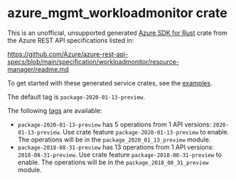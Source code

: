 # azure_mgmt_workloadmonitor crate

This is an unofficial, unsupported generated [Azure SDK for Rust](https://github.com/Azure/azure-sdk-for-rust/tree/legacy) crate from the Azure REST API specifications listed in:

https://github.com/Azure/azure-rest-api-specs/blob/main/specification/workloadmonitor/resource-manager/readme.md

To get started with these generated service crates, see the [examples](https://github.com/Azure/azure-sdk-for-rust/blob/legacy/services/README.md#examples).

The default tag is `package-2020-01-13-preview`.

The following [tags](https://github.com/Azure/azure-sdk-for-rust/blob/legacy/services/tags.md) are available:

- `package-2020-01-13-preview` has 5 operations from 1 API versions: `2020-01-13-preview`. Use crate feature `package-2020-01-13-preview` to enable. The operations will be in the `package_2020_01_13_preview` module.
- `package-2018-08-31-preview` has 13 operations from 1 API versions: `2018-08-31-preview`. Use crate feature `package-2018-08-31-preview` to enable. The operations will be in the `package_2018_08_31_preview` module.